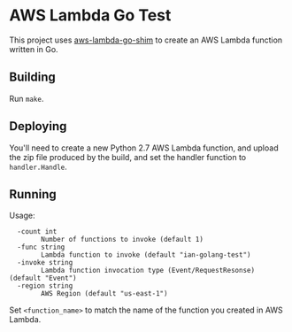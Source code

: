 # AWS Lambda Go Test

This project uses [aws-lambda-go-shim](https://github.com/eawsy/aws-lambda-go-shim)
to create an AWS Lambda function written in Go.

## Building

Run `make`.

## Deploying

You'll need to create a new Python 2.7 AWS Lambda function, and upload the zip file
produced by the build, and set the handler function to `handler.Handle`.

## Running

Usage:
```
  -count int
    	Number of functions to invoke (default 1)
  -func string
    	Lambda function to invoke (default "ian-golang-test")
  -invoke string
    	Lambda function invocation type (Event/RequestResonse) (default "Event")
  -region string
    	AWS Region (default "us-east-1")
```
Set `<function_name>` to match the name of the function you created in AWS Lambda.

